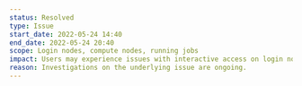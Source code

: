 ```yaml
---
status: Resolved
type: Issue
start_date: 2022-05-24 14:40
end_date: 2022-05-24 20:40
scope: Login nodes, compute nodes, running jobs
impact: Users may experience issues with interactive access on login nodes. Running jobs may have failed. No new jobs will be allowed to start. 
reason: Investigations on the underlying issue are ongoing.
---
```

